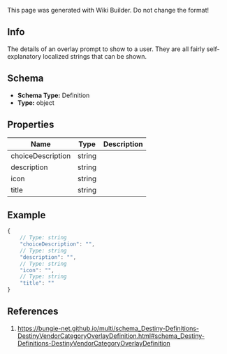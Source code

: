 <span class="wiki-builder">This page was generated with Wiki Builder. Do not change the format!</span>

## Info
The details of an overlay prompt to show to a user. They are all fairly self-explanatory localized strings that can be shown.

## Schema
* **Schema Type:** Definition
* **Type:** object

## Properties
Name | Type | Description
---- | ---- | -----------
choiceDescription | string | 
description | string | 
icon | string | 
title | string | 

## Example
```javascript
{
    // Type: string
    "choiceDescription": "",
    // Type: string
    "description": "",
    // Type: string
    "icon": "",
    // Type: string
    "title": ""
}

```

## References
1. https://bungie-net.github.io/multi/schema_Destiny-Definitions-DestinyVendorCategoryOverlayDefinition.html#schema_Destiny-Definitions-DestinyVendorCategoryOverlayDefinition
